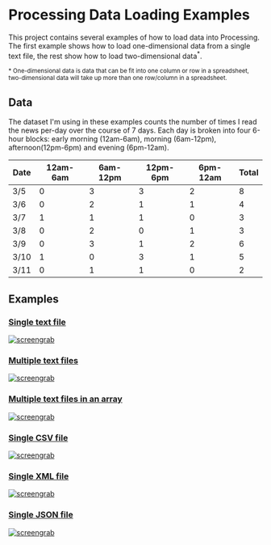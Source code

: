 Processing Data Loading Examples
================================

This project contains several examples of how to load data into Processing. The first example shows how to load one-dimensional data from a single text file, the rest show how to load two-dimensional data<sup>*</sup>. 

<small>* One-dimensional data is data that can be fit into one column or row in a spreadsheet, two-dimensional data will take up more than one row/column in a spreadsheet.</small>

## Data

The dataset I'm using in these examples counts the number of times I read the news per-day over the course of 7 days. Each day is broken into four 6-hour blocks: early morning (12am-6am), morning (6am-12pm), afternoon(12pm-6pm) and evening (6pm-12am).

| Date | 12am-6am | 6am-12pm | 12pm-6pm | 6pm-12am | Total |
|-----|----------|----------|----------|----------|-------|
| 3/5 | 0 | 3 | 3 | 2 | 8 |
| 3/6 | 0 | 2 | 1 | 1 | 4 |
| 3/7 | 1 | 1 | 1 | 0 | 3 |
| 3/8 | 0 | 2 | 0 | 1 | 3 |
| 3/9 | 0 | 3 | 1 | 2 | 6 |
| 3/10 | 1 | 0 | 3 | 1 | 5 |
| 3/11 | 0 | 1 | 1 | 0 | 2 |

## Examples

### [Single text file](A_single_txt_file/)
[![screengrab](A_single_txt_file/sketch.png)](A_single_txt_file/)

### [Multiple text files](B_multiple_txt_files/)
[![screengrab](B_multiple_txt_files/sketch.png)](B_multiple_txt_files/)

### [Multiple text files in an array](C_multiple_txt_files_array/)
[![screengrab](C_multiple_txt_files_array/sketch.png)](C_multiple_txt_files_array/)

### [Single CSV file](D_csv_file/)
[![screengrab](D_csv_file/sketch.png)](D_csv_file/)

### [Single XML file](E_xml_file/)
[![screengrab](E_xml_file/sketch.png)](E_xml_file/)

### [Single JSON file](F_json_file/)
[![screengrab](F_json_file/sketch.png)](F_json_file/)
